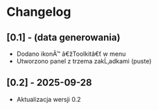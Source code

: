 ﻿# Changelog

## [0.1] - (data generowania)
- Dodano ikonÄ™ â€žToolkitâ€ť w menu
- Utworzono panel z trzema zakĹ‚adkami (puste)
## [0.2] - 2025-09-28
- Aktualizacja wersji 0.2

